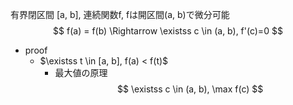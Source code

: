 有界閉区間 [a, b], 連続関数f, fは開区間(a, b)で微分可能
$$ f(a) = f(b) \Rightarrow \existss c \in (a, b), f'(c)=0 $$
- proof
    - $\existss t \in [a, b], f(a) < f(t)$
        - 最大値の原理
            $$ \existss c \in (a, b), \max f(c) $$